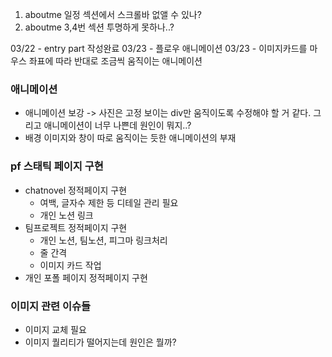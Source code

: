 1. aboutme 일정 섹션에서 스크롤바 없앨 수 있나?
2. aboutme 3,4번 섹션 투명하게 못하나..?

03/22 - entry part 작성완료
03/23 - 플로우 애니메이션
03/23 - 이미지카드를 마우스 좌표에 따라 반대로 조금씩 움직이는 애니메이션

### 애니메이션

- 애니메이션 보강 -> 사진은 고정 보이는 div만 움직이도록 수정해야 할 거 같다. 그리고 애니메이션이 너무 나쁜데 원인이 뭐지..?
- 배경 이미지와 창이 따로 움직이는 듯한 애니메이션의 부재

### pf 스태틱 페이지 구현

- chatnovel 정적페이지 구현
  - 여백, 글자수 제한 등 디테일 관리 필요
  - 개인 노션 링크
- 팀프로젝트 정적페이지 구현
  - 개인 노션, 팀노션, 피그마 링크처리
  - 줄 간격
  - 이미지 카드 작업
- 개인 포폴 페이지 정적페이지 구현

### 이미지 관련 이슈들

- 이미지 교체 필요
- 이미지 퀄리티가 떨어지는데 원인은 뭘까?
